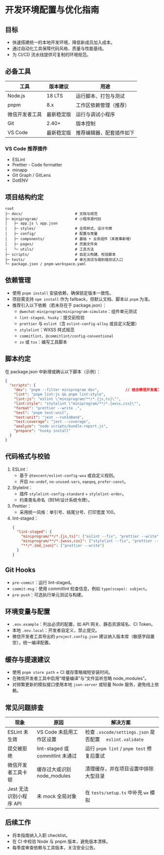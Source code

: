 ﻿# 开发环境配置与优化指南

## 目标
- 快速搭建统一的本地开发环境，降低新成员加入成本。
- 通过自动化工具保障代码风格、质量与性能基线。
- 为 CI/CD 流水线提供可复制的环境规范。

## 必备工具
| 工具 | 版本建议 | 用途 |
|------|----------|------|
| Node.js | 18 LTS | 运行脚本、打包与测试 |
| pnpm | 8.x | 工作区依赖管理（推荐） |
| 微信开发者工具 | 最新稳定版 | 运行与调试小程序 |
| Git | 2.40+ | 版本控制 |
| VS Code | 最新稳定版 | 推荐编辑器，配套插件如下 |

### VS Code 推荐插件
- ESLint
- Prettier - Code formatter
- minapp
- Git Graph / GitLens
- DotENV

## 项目结构约定
```
root
├─ docs/                        # 文档与规范
├─ miniprogram/                 # 小程序源代码
│   ├─ app.js \ app.json
│   ├─ styles/                  # 全局样式、设计令牌
│   ├─ config/                  # 配置与常量
│   ├─ components/              # 基础 + 业务组件（本故事新增）
│   ├─ pages/                   # 页面文件夹
│   └─ utils/                   # 工具方法
├─ scripts/                     # 自定义构建、校验脚本
├─ tests/                       # 单元测试与端到端测试入口
└─ package.json / pnpm-workspace.yaml
```

## 依赖管理
- 使用 `pnpm install` 安装依赖，确保锁定版本一致性。
- 项目需支持 `npm install` 作为 fallback，但默认文档、脚本以 `pnpm` 为准。
- 推荐引入以下依赖（若未存在于 package.json）：
  - `@wechat-miniprogram/miniprogram-simulate`：组件单元测试
  - `lint-staged`、`husky`：提交前校验
  - `prettier` 与 `eslint`（含 `eslint-config-alloy` 或自定义配置）
  - `stylelint`：WXSS 样式规范
  - `commitlint`、`@commitlint/config-conventional`
  - `zx` 或 `tsx`：编写工具脚本

## 脚本约定
在 package.json 中新增或确认以下脚本（示例）：
```json
{
  "scripts": {
    "dev": "pnpm --filter miniprogram dev",            // 结合微信开发者工具 CLI
    "lint": "pnpm lint:js && pnpm lint:style",
    "lint:js": "eslint \"miniprogram/**/*.{js,ts}\"",
    "lint:style": "stylelint \"miniprogram/**/*.{wxss,css}\"",
    "format": "prettier --write .",
    "test": "pnpm test:unit",
    "test:unit": "jest --runInBand",
    "test:coverage": "jest --coverage",
    "analyze": "node scripts/bundle-report.js",
    "prepare": "husky install"
  }
}
```

## 代码格式与校验
1. ESLint：
   - 基于 `@tencent/eslint-config-wxa` 或自定义规则。
   - 开启 `no-undef`, `no-unused-vars`, `eqeqeq`, `prefer-const`。
2. Stylelint：
   - 插件 `stylelint-config-standard` + `stylelint-order`。
   - 约束类名命名（BEM/设计系统令牌）。
3. Prettier：
   - 采用统一风格：单引号、结尾分号、打印宽度 100。
4. lint-staged：
   ```json
   {
     "lint-staged": {
       "miniprogram/**/*.{js,ts}": ["eslint --fix", "prettier --write"],
       "miniprogram/**/*.{wxss,css}": ["stylelint --fix", "prettier --write"],
       "**/*.{md,json}": ["prettier --write"]
     }
   }
   ```

## Git Hooks
- `pre-commit`：运行 lint-staged。
- `commit-msg`：使用 commitlint 检查信息，例如 `type(scope): subject`。
- `pre-push`：可选执行单元测试与构建。

## 环境变量与配置
- `.env.example`：列出必须的配置，如 API 网关、静态资源域名、CI Token。
- 本地 `.env.local`：开发者自定义，禁止提交。
- 微信开发者工具导出的 `project.config.json` 建议纳入版本库（敏感字段置空），统一编译配置。

## 缓存与提速建议
- 使用 `pnpm store path` + CI 缓存策略缩短安装时间。
- 在微信开发者工具中启用“增量编译”与“文件监听忽略 node_modules”。
- 对频繁更新的模拟接口使用本地 `json-server` 或轻量 Node 服务，避免线上依赖。

## 常见问题排查
| 现象 | 原因 | 解决方案 |
|------|------|----------|
| ESLint 未生效 | VS Code 未启用工作区设置 | 检查 `.vscode/settings.json` 是否配置 `  eslint.validate` |
| 提交被拒绝 | lint-staged 或 commitlint 未通过 | 运行 `pnpm lint` / `pnpm test` 修复后重试 |
| 微信开发者工具卡顿 | 缓存过大或识别 node_modules | 清理缓存，并在项目设置中排除大型目录 |
| Jest 无法识别小程序 API | 未 mock 全局对象 | 在 `tests/setup.ts` 中补充 `wx` 模拟 |

## 后续工作
- 将本指南纳入入职 checklist。
- 在 CI 中校验 Node 与 pnpm 版本，避免版本漂移。
- 每季度审查依赖与工具版本，关注安全公告。
